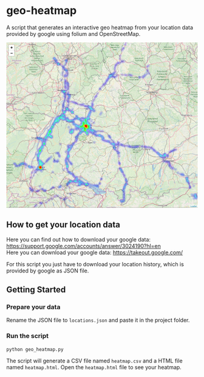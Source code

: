 # geo-heatmap

A script that generates an interactive geo heatmap from your location data provided by google using folium and OpenStreetMap.

<center><img src="screenshot.png" style="width:300"></center>

## How to get your location data

Here you can find out how to download your google data: <https://support.google.com/accounts/answer/3024190?hl=en></br>
Here you can download your google data: <https://takeout.google.com/>

For this script you just have to download your location history, which is provided by google as JSON file.

## Getting Started

### Prepare your data

Rename the JSON file to `locations.json` and paste it in the project folder.

### Run the script
```
python geo_heatmap.py
```
The script will generate a CSV file named `heatmap.csv` and a HTML file named `heatmap.html`. Open the `heatmap.html` file to see your heatmap.
